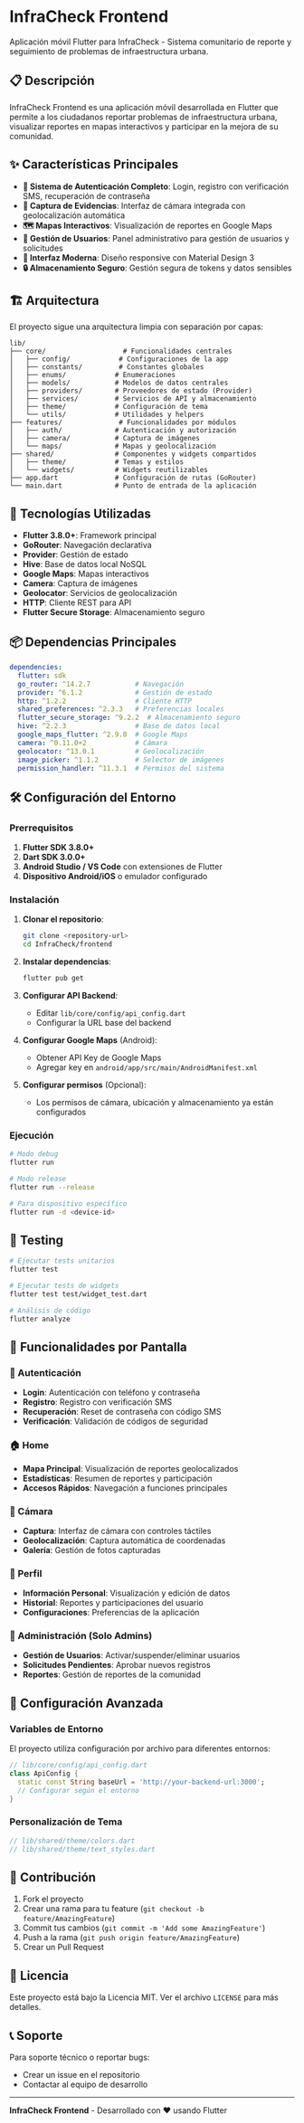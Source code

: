 # InfraCheck Frontend

Aplicación móvil Flutter para InfraCheck - Sistema comunitario de reporte y seguimiento de problemas de infraestructura urbana.

## 📋 Descripción

InfraCheck Frontend es una aplicación móvil desarrollada en Flutter que permite a los ciudadanos reportar problemas de infraestructura urbana, visualizar reportes en mapas interactivos y participar en la mejora de su comunidad.

## ✨ Características Principales

- **🔐 Sistema de Autenticación Completo**: Login, registro con verificación SMS, recuperación de contraseña
- **📸 Captura de Evidencias**: Interfaz de cámara integrada con geolocalización automática
- **🗺️ Mapas Interactivos**: Visualización de reportes en Google Maps
- **👥 Gestión de Usuarios**: Panel administrativo para gestión de usuarios y solicitudes
- **📱 Interfaz Moderna**: Diseño responsive con Material Design 3
- **🔒 Almacenamiento Seguro**: Gestión segura de tokens y datos sensibles

## 🏗️ Arquitectura

El proyecto sigue una arquitectura limpia con separación por capas:

```
lib/
├── core/                   # Funcionalidades centrales
│   ├── config/            # Configuraciones de la app
│   ├── constants/         # Constantes globales
│   ├── enums/            # Enumeraciones
│   ├── models/           # Modelos de datos centrales
│   ├── providers/        # Proveedores de estado (Provider)
│   ├── services/         # Servicios de API y almacenamiento
│   ├── theme/            # Configuración de tema
│   └── utils/            # Utilidades y helpers
├── features/              # Funcionalidades por módulos
│   ├── auth/             # Autenticación y autorización
│   ├── camera/           # Captura de imágenes
│   └── maps/             # Mapas y geolocalización
├── shared/               # Componentes y widgets compartidos
│   ├── theme/            # Temas y estilos
│   └── widgets/          # Widgets reutilizables
├── app.dart              # Configuración de rutas (GoRouter)
└── main.dart             # Punto de entrada de la aplicación
```

## 🚀 Tecnologías Utilizadas

- **Flutter 3.8.0+**: Framework principal
- **GoRouter**: Navegación declarativa
- **Provider**: Gestión de estado
- **Hive**: Base de datos local NoSQL
- **Google Maps**: Mapas interactivos
- **Camera**: Captura de imágenes
- **Geolocator**: Servicios de geolocalización
- **HTTP**: Cliente REST para API
- **Flutter Secure Storage**: Almacenamiento seguro

## 📦 Dependencias Principales

```yaml
dependencies:
  flutter: sdk
  go_router: ^14.2.7           # Navegación
  provider: ^6.1.2             # Gestión de estado
  http: ^1.2.2                 # Cliente HTTP
  shared_preferences: ^2.3.3   # Preferencias locales
  flutter_secure_storage: ^9.2.2  # Almacenamiento seguro
  hive: ^2.2.3                 # Base de datos local
  google_maps_flutter: ^2.9.0  # Google Maps
  camera: ^0.11.0+2            # Cámara
  geolocator: ^13.0.1          # Geolocalización
  image_picker: ^1.1.2         # Selector de imágenes
  permission_handler: ^11.3.1  # Permisos del sistema
```

## 🛠️ Configuración del Entorno

### Prerrequisitos

1. **Flutter SDK 3.8.0+**
2. **Dart SDK 3.0.0+**
3. **Android Studio / VS Code** con extensiones de Flutter
4. **Dispositivo Android/iOS** o emulador configurado

### Instalación

1. **Clonar el repositorio**:
   ```bash
   git clone <repository-url>
   cd InfraCheck/frontend
   ```

2. **Instalar dependencias**:
   ```bash
   flutter pub get
   ```

3. **Configurar API Backend**:
   - Editar `lib/core/config/api_config.dart`
   - Configurar la URL base del backend

4. **Configurar Google Maps** (Android):
   - Obtener API Key de Google Maps
   - Agregar key en `android/app/src/main/AndroidManifest.xml`

5. **Configurar permisos** (Opcional):
   - Los permisos de cámara, ubicación y almacenamiento ya están configurados

### Ejecución

```bash
# Modo debug
flutter run

# Modo release
flutter run --release

# Para dispositivo específico
flutter run -d <device-id>
```

## 🧪 Testing

```bash
# Ejecutar tests unitarios
flutter test

# Ejecutar tests de widgets
flutter test test/widget_test.dart

# Análisis de código
flutter analyze
```

## 📱 Funcionalidades por Pantalla

### 🔐 Autenticación
- **Login**: Autenticación con teléfono y contraseña
- **Registro**: Registro con verificación SMS
- **Recuperación**: Reset de contraseña con código SMS
- **Verificación**: Validación de códigos de seguridad

### 🏠 Home
- **Mapa Principal**: Visualización de reportes geolocalizados
- **Estadísticas**: Resumen de reportes y participación
- **Accesos Rápidos**: Navegación a funciones principales

### 📸 Cámara
- **Captura**: Interfaz de cámara con controles táctiles
- **Geolocalización**: Captura automática de coordenadas
- **Galería**: Gestión de fotos capturadas

### 👤 Perfil
- **Información Personal**: Visualización y edición de datos
- **Historial**: Reportes y participaciones del usuario
- **Configuraciones**: Preferencias de la aplicación

### 👥 Administración (Solo Admins)
- **Gestión de Usuarios**: Activar/suspender/eliminar usuarios
- **Solicitudes Pendientes**: Aprobar nuevos registros
- **Reportes**: Gestión de reportes de la comunidad

## 🔧 Configuración Avanzada

### Variables de Entorno

El proyecto utiliza configuración por archivo para diferentes entornos:

```dart
// lib/core/config/api_config.dart
class ApiConfig {
  static const String baseUrl = 'http://your-backend-url:3000';
  // Configurar según el entorno
}
```

### Personalización de Tema

```dart
// lib/shared/theme/colors.dart
// lib/shared/theme/text_styles.dart
```

## 🤝 Contribución

1. Fork el proyecto
2. Crear una rama para tu feature (`git checkout -b feature/AmazingFeature`)
3. Commit tus cambios (`git commit -m 'Add some AmazingFeature'`)
4. Push a la rama (`git push origin feature/AmazingFeature`)
5. Crear un Pull Request

## 📄 Licencia

Este proyecto está bajo la Licencia MIT. Ver el archivo `LICENSE` para más detalles.

## 📞 Soporte

Para soporte técnico o reportar bugs:
- Crear un issue en el repositorio
- Contactar al equipo de desarrollo

---

**InfraCheck Frontend** - Desarrollado con ❤️ usando Flutter
